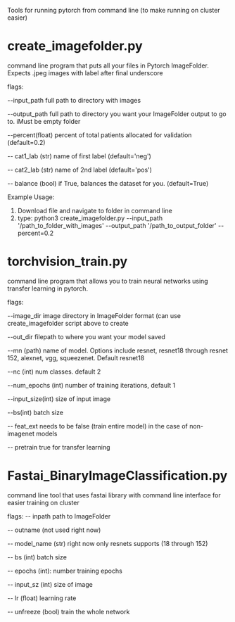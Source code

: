 Tools for running pytorch from command line (to make running on cluster easier)

# create_imagefolder.py
command line program that puts all your files in Pytorch ImageFolder.  Expects .jpeg images with label after final underscore

flags:

--input_path      full path to directory with images

--output_path     full path to directory you want your ImageFolder output to go to. iMust be empty folder

--percent(float)  percent of total patients allocated for validation (default=0.2)

-- cat1_lab (str) name of first label (default='neg')

-- cat2_lab (str) name of 2nd label (default='pos')

-- balance (bool) if True, balances the dataset for you.  (default=True)

Example Usage:
1) Download file and navigate to folder in command line
2) type:
python3 create_imagefolder.py --input_path '/path_to_folder_with_images' --output_path '/path_to_output_folder' --percent=0.2

# torchvision_train.py
command line program that allows you to train neural networks using transfer learning in pytorch.

flags:


--image_dir        image directory in ImageFolder format (can use create_imagefolder script above to create

--out_dir          filepath to where you want your model saved

--mn (path)        name of model.  Options include resnet, resnet18 through resnet 152, alexnet, vgg, squeezenet.  Default resnet18

--nc (int)         num classes.  default 2

--num_epochs (int) number of training iterations, default 1

--input_size(int) size of input image

--bs(int)          batch size

-- feat_ext        needs to be false (train entire model) in the case of non-imagenet models

-- pretrain        true for transfer learning


# Fastai_BinaryImageClassification.py
command line tool that uses fastai library with command line interface for easier training on cluster

flags:
-- inpath path to ImageFolder 

-- outname (not used right now)

-- model_name (str) right now only resnets supports (18 through 152)

-- bs (int) batch size

-- epochs (int): number training epochs

-- input_sz (int) size of image

-- lr (float) learning rate

-- unfreeze (bool) train the whole network

